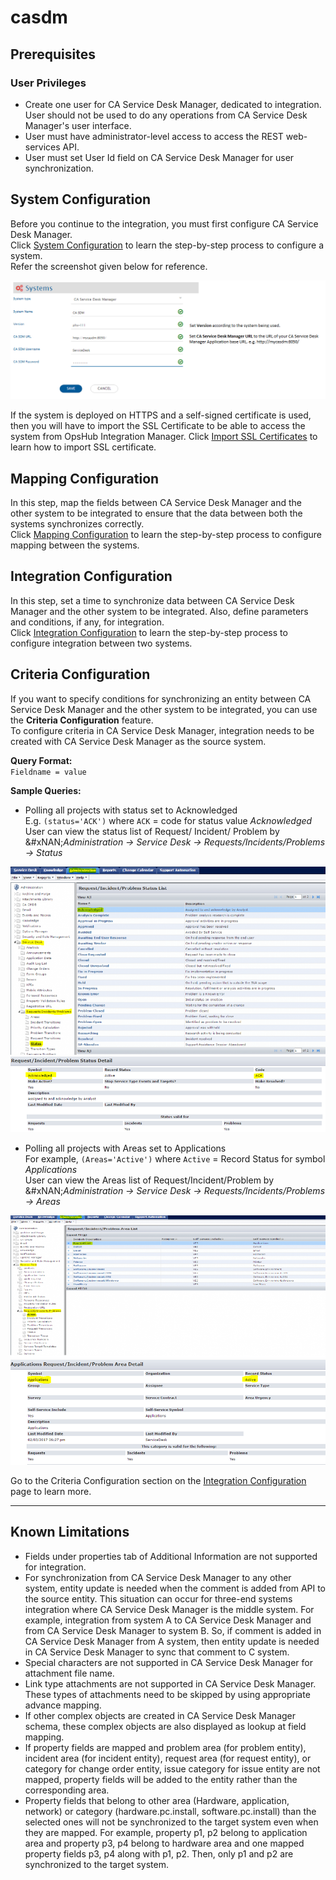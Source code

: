 # casdm

## Prerequisites

### User Privileges

* Create one user for CA Service Desk Manager, dedicated to integration. User should not be used to do any operations from CA Service Desk Manager's user interface.
* User must have administrator-level access to access the REST web-services API.
* User must set User Id field on CA Service Desk Manager for user synchronization.

## System Configuration

Before you continue to the integration, you must first configure CA Service Desk Manager.\
Click [System Configuration](../integrate/system-configuration.md) to learn the step-by-step process to configure a system.\
Refer the screenshot given below for reference.

<div align="center"><img src="../assets/CASDM_Image_1a.png" alt=""></div>

If the system is deployed on HTTPS and a self-signed certificate is used, then you will have to import the SSL Certificate to be able to access the system from OpsHub Integration Manager. Click [Import SSL Certificates](../getting-started/ssl-certificate-configuration.md) to learn how to import SSL certificate.

## Mapping Configuration

In this step, map the fields between CA Service Desk Manager and the other system to be integrated to ensure that the data between both the systems synchronizes correctly.\
Click [Mapping Configuration](../integrate/mapping-configuration.md) to learn the step-by-step process to configure mapping between the systems.

## Integration Configuration

In this step, set a time to synchronize data between CA Service Desk Manager and the other system to be integrated. Also, define parameters and conditions, if any, for integration.\
Click [Integration Configuration](../integrate/integration-configuration.md) to learn the step-by-step process to configure integration between two systems.

## Criteria Configuration

If you want to specify conditions for synchronizing an entity between CA Service Desk Manager and the other system to be integrated, you can use the **Criteria Configuration** feature.\
To configure criteria in CA Service Desk Manager, integration needs to be created with CA Service Desk Manager as the source system.

**Query Format:**\
`Fieldname = value`

**Sample Queries:**

* Polling all projects with status set to Acknowledged\
  E.g. `(status='ACK')` where `ACK` = code for status value _Acknowledged_\
  User can view the status list of Request/ Incident/ Problem by\
  &#xNAN;_&#x41;dministration → Service Desk → Requests/Incidents/Problems → Status_

<div align="center"><img src="../assets/CASDM_Image_2a.png" alt=""></div>

<div align="center"><img src="../assets/CASDM_Image_3.png" alt=""></div>

* Polling all projects with Areas set to Applications\
  For example, `(Areas='Active')` where `Active` = Record Status for symbol _Applications_\
  User can view the Areas list of Request/Incident/Problem by\
  &#xNAN;_&#x41;dministration → Service Desk → Requests/Incidents/Problems → Areas_

<div align="center"><img src="../assets/CASDM_Image_4a.png" alt=""></div>

<div align="center"><img src="../assets/CASDM_Image_5.png" alt=""></div>

Go to the Criteria Configuration section on the [Integration Configuration](integration-configuration/) page to learn more.

***

## Known Limitations

* Fields under properties tab of Additional Information are not supported for integration.
* For synchronization from CA Service Desk Manager to any other system, entity update is needed when the comment is added from API to the source entity. This situation can occur for three-end systems integration where CA Service Desk Manager is the middle system. For example, integration from system A to CA Service Desk Manager and from CA Service Desk Manager to system B. So, if comment is added in CA Service Desk Manager from A system, then entity update is needed in CA Service Desk Manager to sync that comment to C system.
* Special characters are not supported in CA Service Desk Manager for attachment file name.
* Link type attachments are not supported in CA Service Desk Manager. These types of attachments need to be skipped by using appropriate advance mapping.
* If other complex objects are created in CA Service Desk Manager schema, these complex objects are also displayed as lookup at field mapping.
* If property fields are mapped and problem area (for problem entity), incident area (for incident entity), request area (for request entity), or category for change order entity, issue category for issue entity are not mapped, property fields will be added to the entity rather than the corresponding area.
* Property fields that belong to other area (Hardware, application, network) or category (hardware.pc.install, software.pc.install) than the selected ones will not be synchronized to the target system even when they are mapped. For example, property p1, p2 belong to application area and property p3, p4 belong to hardware area and one mapped property fields p3, p4 along with p1, p2. Then, only p1 and p2 are synchronized to the target system.
